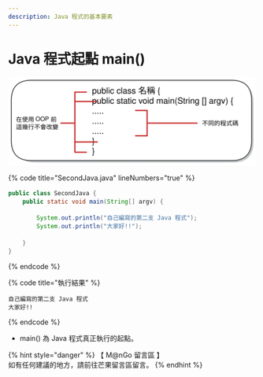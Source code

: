 ```yaml
---
description: Java 程式的基本要素
---
```


# Java 程式起點 main()

<img src="../../../../.gitbook/assets/file.drawing (3).svg" alt="" class="gitbook-drawing">

{% code title="SecondJava.java" lineNumbers="true" %}
```java
public class SecondJava {
    public static void main(String[] argv) {

        System.out.println("自己編寫的第二支 Java 程式");
        System.out.println("大家好!!");

    }
}
```
{% endcode %}

{% code title="執行結果" %}
```
自己編寫的第二支 Java 程式
大家好!!
```
{% endcode %}

* main() 為 Java 程式真正執行的起點。

{% hint style="danger" %}
【 M@nGo 留言區 】\
如有任何建議的地方，請前往芒果留言區留言。
{% endhint %}
